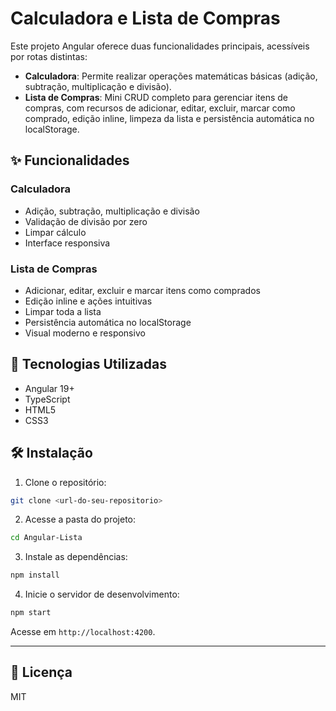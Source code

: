 # Calculadora e Lista de Compras

Este projeto Angular oferece duas funcionalidades principais, acessíveis por
rotas distintas:

- **Calculadora**: Permite realizar operações matemáticas básicas (adição,
  subtração, multiplicação e divisão).
- **Lista de Compras**: Mini CRUD completo para gerenciar itens de compras, com
  recursos de adicionar, editar, excluir, marcar como comprado, edição inline,
  limpeza da lista e persistência automática no localStorage.

## ✨ Funcionalidades

### Calculadora

- Adição, subtração, multiplicação e divisão
- Validação de divisão por zero
- Limpar cálculo
- Interface responsiva

### Lista de Compras

- Adicionar, editar, excluir e marcar itens como comprados
- Edição inline e ações intuitivas
- Limpar toda a lista
- Persistência automática no localStorage
- Visual moderno e responsivo

## 🚀 Tecnologias Utilizadas

- Angular 19+
- TypeScript
- HTML5
- CSS3

## 🛠️ Instalação

1. Clone o repositório:

```bash
git clone <url-do-seu-repositorio>
```

2. Acesse a pasta do projeto:

```bash
cd Angular-Lista
```

3. Instale as dependências:

```bash
npm install
```

4. Inicie o servidor de desenvolvimento:

```bash
npm start
```

Acesse em `http://localhost:4200`.

---

## 📝 Licença

MIT
